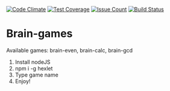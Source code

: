 [![Code Climate](https://codeclimate.com/github/rdhlb/project-lvl1-s120/badges/gpa.svg)](https://codeclimate.com/github/rdhlb/project-lvl1-s120)
[![Test Coverage](https://codeclimate.com/github/rdhlb/project-lvl1-s120/badges/coverage.svg)](https://codeclimate.com/github/rdhlb/project-lvl1-s120/coverage)
[![Issue Count](https://codeclimate.com/github/rdhlb/project-lvl1-s120/badges/issue_count.svg)](https://codeclimate.com/github/rdhlb/project-lvl1-s120)
[![Build Status](https://travis-ci.org/rdhlb/project-lvl1-s120.svg?branch=master)](https://travis-ci.org/rdhlb/project-lvl1-s120)

Brain-games
======
Available games: brain-even, brain-calc, brain-gcd

1. Install nodeJS
2. npm i -g hexlet
3. Type game name
4. Enjoy!